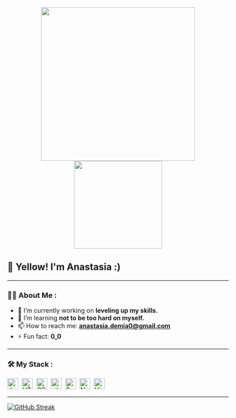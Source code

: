 <div id="header" align="center">
  <img src="https://media.giphy.com/media/BmXoVlKSfQjlxEZvtm/giphy.gif" width="350"/>
  <img src="https://media.giphy.com/media/QAmILpbJNO1aF5Ow5P/giphy.gif" width="200"/>
</div>
<h2>👋 Yellow! I'm Anastasia :)</h2>

---

### :woman_technologist: About Me :

- 🔭 I’m currently working on <strong> leveling up my skills. </strong>
- 🌱 I’m learning <strong> not to be too hard on myself. </strong>
- 📫 How to reach me: <strong> anastasia.demia0@gmail.com </strong>
- ⚡ Fun fact: <strong> 0_0 </strong>

---

### :hammer_and_wrench: My Stack :
<img src="https://img.shields.io/badge/JavaScript-282C34?logo=javascript&logoColor=F7DF1E" alt="JavaScript logo" title="JavaScript" height="25" />&nbsp;
<img src="https://img.shields.io/badge/HTML5-282C34?logo=html5&logoColor=E34F26" alt="HTML5 logo" title="HTML5" height="25" />&nbsp;
<img src="https://img.shields.io/badge/CSS3-282C34?logo=css3&logoColor=1572B6" alt="CSS3 logo" title="CSS3" height="25" />&nbsp;
<img src="https://img.shields.io/badge/git-282C34?logo=git&logoColor=F05032" alt="git logo" title="git" height="25" />&nbsp;
<img src="https://img.shields.io/badge/Sass-282C34?logo=sass&logoColor=CC6699" alt="Sass logo" title="Sass" height="25" />&nbsp;
<img src="https://img.shields.io/badge/Node.js-282C34?logo=node.js&logoColor=339933" alt="Node.js logo" title="Node.js" height="25" />&nbsp;
<img src="https://img.shields.io/badge/VS%20Code-282C34?logo=visual-studio-code&logoColor=007ACC" alt="Visual Studio Code logo" title="Visual Studio Code" height="25" />&nbsp;

---

[![GitHub Streak](https://streak-stats.demolab.com?user=anastasia-demia&theme=merko&hide_border=true&date_format=M%20j%5B%2C%20Y%5D)](https://git.io/streak-stats)
